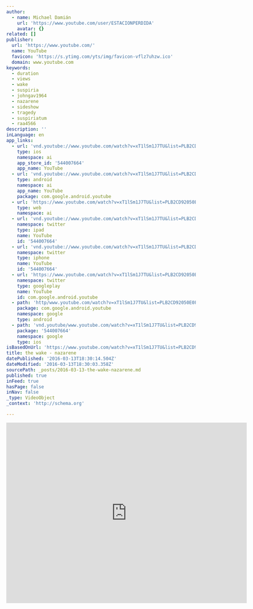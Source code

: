 ```yaml
---
author:
  - name: Michael Damián
    url: 'https://www.youtube.com/user/ESTACIONPERDIDA'
    avatar: {}
related: []
publisher:
  url: 'https://www.youtube.com/'
  name: YouTube
  favicon: 'https://s.ytimg.com/yts/img/favicon-vflz7uhzw.ico'
  domain: www.youtube.com
keywords:
  - duration
  - views
  - wake
  - suspiria
  - johngav1964
  - nazarene
  - sideshow
  - tragedy
  - suspiriatum
  - raa4566
description: ''
inLanguage: en
app_links:
  - url: 'vnd.youtube://www.youtube.com/watch?v=xT1lSm1J7TU&list=PLB2CD92050E0F9B8E&index=41&feature=applinks'
    type: ios
    namespace: ai
    app_store_id: '544007664'
    app_name: YouTube
  - url: 'vnd.youtube://www.youtube.com/watch?v=xT1lSm1J7TU&list=PLB2CD92050E0F9B8E&index=41&feature=applinks'
    type: android
    namespace: ai
    app_name: YouTube
    package: com.google.android.youtube
  - url: 'https://www.youtube.com/watch?v=xT1lSm1J7TU&list=PLB2CD92050E0F9B8E&index=41&feature=applinks'
    type: web
    namespace: ai
  - url: 'vnd.youtube://www.youtube.com/watch?v=xT1lSm1J7TU&list=PLB2CD92050E0F9B8E&index=41&feature=applinks'
    namespace: twitter
    type: ipad
    name: YouTube
    id: '544007664'
  - url: 'vnd.youtube://www.youtube.com/watch?v=xT1lSm1J7TU&list=PLB2CD92050E0F9B8E&index=41&feature=applinks'
    namespace: twitter
    type: iphone
    name: YouTube
    id: '544007664'
  - url: 'https://www.youtube.com/watch?v=xT1lSm1J7TU&list=PLB2CD92050E0F9B8E&index=41'
    namespace: twitter
    type: googleplay
    name: YouTube
    id: com.google.android.youtube
  - path: 'http/www.youtube.com/watch?v=xT1lSm1J7TU&list=PLB2CD92050E0F9B8E&index=41'
    package: com.google.android.youtube
    namespace: google
    type: android
  - path: 'vnd.youtube/www.youtube.com/watch?v=xT1lSm1J7TU&list=PLB2CD92050E0F9B8E&index=41'
    package: '544007664'
    namespace: google
    type: ios
isBasedOnUrl: 'https://www.youtube.com/watch?v=xT1lSm1J7TU&list=PLB2CD92050E0F9B8E&index=41'
title: the wake - nazarene
datePublished: '2016-03-13T18:30:14.504Z'
dateModified: '2016-03-13T18:30:03.358Z'
sourcePath: _posts/2016-03-13-the-wake-nazarene.md
published: true
inFeed: true
hasPage: false
inNav: false
_type: VideoObject
_context: 'http://schema.org'

---
```

<iframe src="https://cdn.embedly.com/widgets/media.html?src=https%3A%2F%2Fwww.youtube.com%2Fembed%2Fvideoseries%3Flist%3DPLB2CD92050E0F9B8E&amp;url=https%3A%2F%2Fwww.youtube.com%2Fwatch%3Fv%3DxT1lSm1J7TU%26list%3DPLB2CD92050E0F9B8E%26index%3D41&amp;image=https%3A%2F%2Fi.ytimg.com%2Fvi%2FxT1lSm1J7TU%2Fhqdefault.jpg&amp;key=b7d04c9b404c499eba89ee7072e1c4f7&amp;type=text%2Fhtml&amp;schema=youtube" width="640" height="480" scrolling="no" frameborder="0" allowfullscreen="allowfullscreen" style=""></iframe>